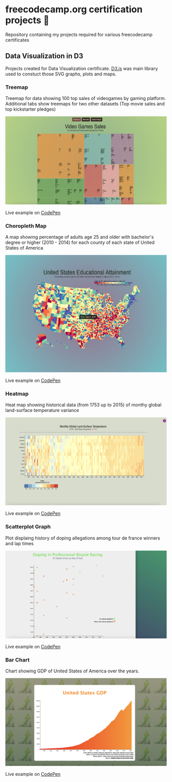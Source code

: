 # freecodecamp.org certification projects 🔨

Repository containing my projects required for various freecodecamp certificates

## Data Visualization in D3

Projects created for Data Visualization certificate. [D3.js](https://d3js.org/) was main library used to constuct those SVG graphs, plots and maps. 

### Treemap 

Treemap for data showing 100 top sales of videogames by gaming platform. Additional tabs show treemaps for two other datasets (Top movie sales and top kickstarter pledges)

![Treemap](./data-visualization-d3/assets/05-treemap-graph.png)

Live example on [CodePen](https://codepen.io/philip-bjern/pen/WNPLzxX)


### Choropleth Map

A map showing percentage of adults age 25 and older with bachelor's degree or higher (2010 - 2014) for each county of each state of United States of America

![Choropleth Map](./data-visualization-d3/assets/04-choropleth-map.png)

Live example on [CodePen](https://codepen.io/philip-bjern/pen/WNPaOvg)


### Heatmap

Heat map showing historical data (from 1753 up to 2015) of monthy global land-surface temperature variance

![Heatmap](./data-visualization-d3/assets/03-heatmap.png)

Live example on [CodePen](https://codepen.io/philip-bjern/pen/rNPZadv)


### Scatterplot Graph

Plot displaing history of doping allegations among tour de france winners and lap times

![Scatterplot Graph](./data-visualization-d3/assets/02-scatterplot.png)

Live example on [CodePen](https://codepen.io/philip-bjern/pen/KKJBZpa)


### Bar Chart

Chart showing GDP of United States of America over the years.

![Bar chart graph](./data-visualization-d3/assets/01-bar-graph.png)

Live example on [CodePen](https://codepen.io/philip-bjern/pen/YzBjxpo)







